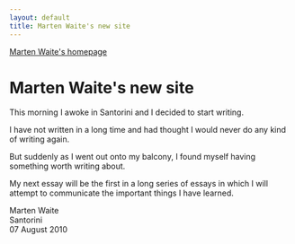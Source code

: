 ```yaml
---
layout: default
title: Marten Waite's new site
---
```


<a href="/" title="Marten Waite's homepage">Marten Waite's homepage</a>
# Marten Waite's new site


This morning I awoke in Santorini and I decided to start writing. 

I have not written in a long time and had thought I would never do any kind of writing again.

But suddenly as I went out onto my balcony, I found myself having something worth writing about.

My next essay will be the first in a long series of essays in which I will attempt to communicate the important things I have learned.

Marten Waite<br>
Santorini<br>
07 August 2010



